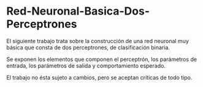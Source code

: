 # Red-Neuronal-Basica-Dos-Perceptrones
El siguiente trabajo trata sobre la construcción de una red neuronal muy básica que consta de dos perceptrones, de clasificación binaria.

Se exponen los elementos que componen el perceptrón, los parámetros de entrada, los parámetros de salida y comportamiento esperado.

El trabajo no ésta sujeto a cambios, pero se aceptan críticas de todo tipo.
